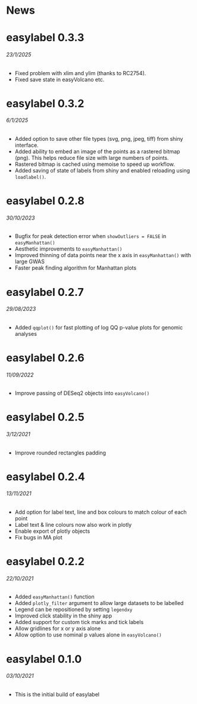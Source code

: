 News
=====

# easylabel 0.3.3
###### 23/1/2025
* Fixed problem with xlim and ylim (thanks to RC2754).
* Fixed save state in easyVolcano etc.

# easylabel 0.3.2
###### 6/1/2025
* Added option to save other file types (svg, png, jpeg, tiff) from shiny 
interface.
* Added ability to embed an image of the points as a rastered bitmap (png). This 
helps reduce file size with large numbers of points.
* Rastered bitmap is cached using memoise to speed up workflow.
* Added saving of state of labels from shiny and enabled reloading using 
`loadlabel()`.

# easylabel 0.2.8
###### 30/10/2023
* Bugfix for peak detection error when `showOutliers = FALSE` in `easyManhattan()`
* Aesthetic improvements to `easyManhattan()`
* Improved thinning of data points near the x axis in `easyManhattan()` with 
large GWAS
* Faster peak finding algorithm for Manhattan plots

# easylabel 0.2.7
###### 29/08/2023
* Added `qqplot()` for fast plotting of log QQ p-value plots for genomic 
analyses

# easylabel 0.2.6
###### 11/09/2022
* Improve passing of DESeq2 objects into `easyVolcano()`

# easylabel 0.2.5
###### 3/12/2021

* Improve rounded rectangles padding

# easylabel 0.2.4
###### 13/11/2021

* Add option for label text, line and box colours to match colour of each point
* Label text & line colours now also work in plotly
* Enable export of plotly objects
* Fix bugs in MA plot

# easylabel 0.2.2
###### 22/10/2021

* Added `easyManhattan()` function
* Added `plotly_filter` argument to allow large datasets to be labelled
* Legend can be repositioned by setting `legendxy`
* Improved click stability in the shiny app
* Added support for custom tick marks and tick labels
* Allow gridlines for x or y axis alone
* Allow option to use nominal p values alone in `easyVolcano()`

# easylabel 0.1.0
###### 03/10/2021

* This is the initial build of easylabel